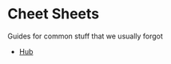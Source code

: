 Cheet Sheets
========

Guides for common stuff that we usually forgot

* [Hub](/cheet-sheets/hub.md)
